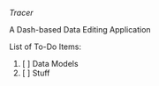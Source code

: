 *Tracer*

A Dash-based Data Editing Application


<To-Do>
<summary>List of To-Do Items:</summary>

1. [ ] Data Models
2. [ ] Stuff
